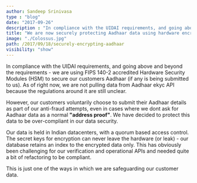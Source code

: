 ```yaml
---
author: Sandeep Srinivasa
type : "blog"
date: "2017-09-26"
description : "In compliance with the UIDAI requirements, and going above and beyond the requirements - we are using  FIPS 140-2 accredited Hardware Security Modules (HSM) ."
title: "We are now securely protecting Aadhaar data using hardware encryption"
image: "./Colossus.jpg"
path: /2017/09/18/securely-encrypting-aadhaar
visibility: "show"
---
```


In compliance with the UIDAI requirements, and going above and beyond the requirements - we are using  FIPS 140-2 accredited Hardware Security Modules (HSM) to
secure our customers Aadhaar (if any is being submitted to us). As of right now, we are not pulling data from Aadhaar ekyc API because the regulations around it are 
still unclear.

However, our customers voluntarily choose to submit their Aadhaar details as part of our anti-fraud attempts, even in cases where we dont ask for Aadhaar data as a normal **"address proof"**. We have decided to protect this data to be over-compliant in our data security.

Our data is held in Indian datacenters, with a quorum based access control. The secret keys for encryption can never leave the hardware (or leak) - our database retains an index to the encrypted data only.
This has obviously been challenging for our verification and operational APIs and needed quite a bit of refactoring to be compliant.

This is just one of the ways in which we are safeguarding our customer data.